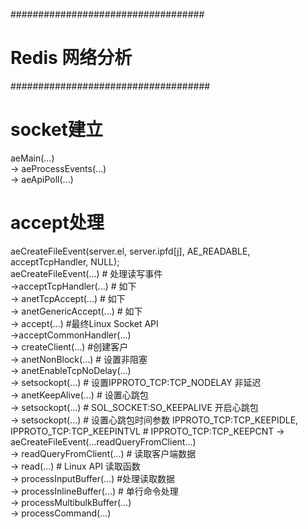 ###################################
# Redis 网络分析
####################################


# socket建立
aeMain(...)<br>
	-> aeProcessEvents(...)<br>
		-> aeApiPoll(...)<br>

# accept处理
aeCreateFileEvent(server.el, server.ipfd[j], AE_READABLE, acceptTcpHandler, NULL); <br>
aeCreateFileEvent(...) # 处理读写事件<br>
	->acceptTcpHandler(...) # 如下<br>
		-> anetTcpAccept(...) # 如下<br>
			-> anetGenericAccept(...) # 如下<br>
				-> accept(...) #最终Linux Socket API<br>
	->acceptCommonHandler(...) <br>
		-> createClient(...)  #创建客户<br>
			-> anetNonBlock(...) # 设置非阻塞<br>
			-> anetEnableTcpNoDelay(...)<br>
				-> setsockopt(...) # 设置IPPROTO_TCP:TCP_NODELAY 非延迟<br>
			-> anetKeepAlive(...) # 设置心跳包<br>
				-> setsockopt(...) # SOL_SOCKET:SO_KEEPALIVE 开启心跳包<br>
				-> setsockopt(...) # 设置心跳包时间参数 IPPROTO_TCP:TCP_KEEPIDLE, IPPROTO_TCP:TCP_KEEPINTVL
								   # IPPROTO_TCP:TCP_KEEPCNT
			-> aeCreateFileEvent(...readQueryFromClient...)<br>
				-> readQueryFromClient(...)  # 读取客户端数据<br>
					-> read(...) # Linux API 读取函数<br>
					-> processInputBuffer(...) #处理读取数据<br>
						-> processInlineBuffer(...) # 单行命令处理<br>
						-> processMultibulkBuffer(...) <br>
						-> processCommand(...) <br>


